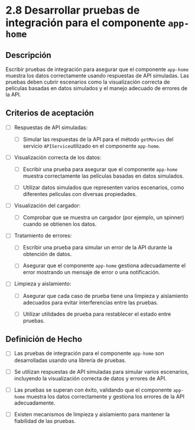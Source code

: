 # 2.8 Desarrollar pruebas de integración para el componente `app-home`

## Descripción 

Escribir pruebas de integración para asegurar que el componente `app-home` muestra los datos correctamente usando respuestas de API simuladas. Las pruebas deben cubrir escenarios como la visualización correcta de películas basadas en datos simulados y el manejo adecuado de errores de la API.

## Criterios de aceptación

- [ ] Respuestas de API simuladas:

    - [ ] Simular las respuestas de la API para el método `getMovies` del servicio `APIService`utilizado en el componente `app-home`.

- [ ] Visualización correcta de los datos:

    - [ ] Escribir una prueba para asegurar que el componente `app-home` muestra correctamente las películas basadas en datos simulados.

    - [ ] Utilizar datos simulados que representen varios escenarios, como diferentes películas con diversas propiedades.

- [ ] Visualización del cargador:

    - [ ] Comprobar que se muestra un cargador (por ejemplo, un spinner) cuando se obtienen los datos.

- [ ] Tratamiento de errores:

    - [ ] Escribir una prueba para simular un error de la API durante la obtención de datos.

    - [ ] Asegurar que el componente `app-home` gestiona adecuadamente el error mostrando un mensaje de error o una notificación.

- [ ] Limpieza y aislamiento:

    - [ ] Asegurar que cada caso de prueba tiene una limpieza y aislamiento adecuados para evitar interferencias entre las pruebas.

    - [ ] Utilizar utilidades de prueba para restablecer el estado entre pruebas.

## Definición de Hecho

- [ ] Las pruebas de integración para el componente `app-home` son desarrolladas usando una librería de pruebas.

- [ ] Se utilizan respuestas de API simuladas para simular varios escenarios, incluyendo la visualización correcta de datos y errores de API.

- [ ] Las pruebas se superan con éxito, validando que el componente `app-home` muestra los datos correctamente y gestiona los errores de la API adecuadamente.

- [ ] Existen mecanismos de limpieza y aislamiento para mantener la fiabilidad de las pruebas.
